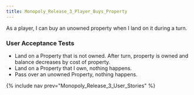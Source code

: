 ```yaml
---
title: Monopoly_Release_3_Player_Buys_Property
---
```

As a player, I can buy an unowned property when I land on it during a turn.

### User Acceptance Tests
* Land on a Property that is not owned. After turn, property is owned and balance decreases by cost of property.
* Land on a Property that I own, nothing happens.
* Pass over an unowned Property, nothing happens.

{% include nav prev="Monopoly_Release_3_User_Stories" %}